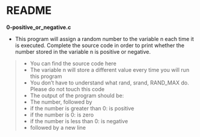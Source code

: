 # README 

**0-positive_or_negative.c** 
* This program will assign a random number to the variable n each time it is executed. Complete the source code in order to print whether the number stored in the variable n is positive or negative.

> * You can find the source code here
> * The variable n will store a different value every time you will run this program
> * You don’t have to understand what rand, srand, RAND_MAX do. Please do not touch this code
> * The output of the program should be:
> * The number, followed by
> * if the number is greater than 0: is positive
> * if the number is 0: is zero
> * if the number is less than 0: is negative
> * followed by a new line